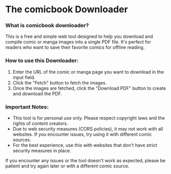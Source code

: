 # The comicbook Downloader
### What is comicbook downloader?

This is a free and simple web tool designed to help you download and compile comic or manga images into a single PDF file. It's perfect for readers who want to save their favorite comics for offline reading.

### How to use this Downloader:
1. Enter the URL of the comic or manga page you want to download in the input field.
2. Click the "Fetch" button to fetch the images.
3. Once the images are fetched, click the "Download PDF" button to create and download the PDF.

### Important Notes:
- This tool is for personal use only. Please respect copyright laws and the rights of content creators.
- Due to web security measures (CORS policies), it may not work with all websites. If you encounter issues, try using it with different comic sources.
- For the best experience, use this with websites that don't have strict security measures in place.

If you encounter any issues or the tool doesn't work as expected, please be patient and try again later or with a different comic source.